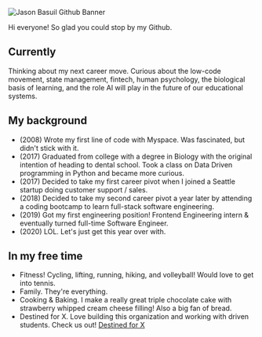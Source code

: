 ![Jason Basuil Github Banner](https://res.cloudinary.com/dwgvb9rdh/image/upload/v1609201642/Jason_Basuil_-_Frontend_Engineer_Banner_2_wvpe0p.png)

Hi everyone! So glad you could stop by my Github. 

## Currently 
Thinking about my next career move. Curious about the low-code movement, state management, fintech, human psychology, the biological basis of learning, and the role AI will play in the future of our educational systems. 

## My background 

- (2008) Wrote my first line of code with Myspace. Was fascinated, but didn't stick with it.
- (2017) Graduated from college with a degree in Biology with the original intention of heading to dental school. Took a class on Data Driven programming in Python and became more curious.
- (2017) Decided to take my first career pivot when I joined a Seattle startup doing customer support / sales.
- (2018) Decided to take my second career pivot a year later by attending a coding bootcamp to learn full-stack software engineering.
- (2019) Got my first engineering position! Frontend Engineering intern & eventually turned full-time Software Engineer.
- (2020) LOL. Let's just get this year over with.

## In my free time

- Fitness! Cycling, lifting, running, hiking, and volleyball! Would love to get into tennis.
- Family. They're everything.
- Cooking & Baking. I make a really great triple chocolate cake with strawberry whipped cream cheese filling! Also a big fan of bread.
- Destined for X. Love building this organization and working with driven students. Check us out! [Destined for X](https://www.destinedforx.com)
